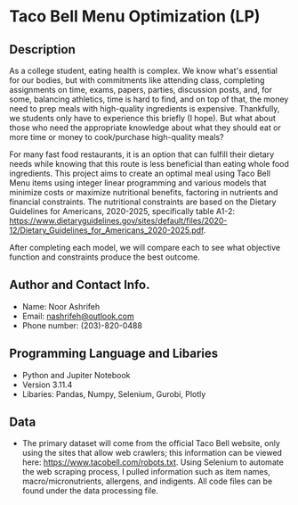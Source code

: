 # Taco Bell Menu Optimization (LP)

## Description 
As a college student, eating health is complex. We know what's essential for our bodies, but with commitments like attending class, completing assignments on time, exams, papers, parties, discussion posts, and, for some, balancing athletics, time is hard to find, and on top of that, the money need to prep meals with high-quality ingredients is expensive. Thankfully, we students only have to experience this briefly (I hope). But what about those who need the appropriate knowledge about what they should eat or more time or money to cook/purchase high-quality meals?

For many fast food restaurants, it is an option that can fulfill their dietary needs while knowing that this route is less beneficial than eating whole food ingredients. This project aims to create an optimal meal using Taco Bell Menu items using integer linear programming and various models that minimize costs or maximize nutritional benefits, factoring in nutrients and financial constraints. The nutritional constraints are based on the Dietary Guidelines for Americans, 2020-2025, specifically table A1-2: https://www.dietaryguidelines.gov/sites/default/files/2020-12/Dietary_Guidelines_for_Americans_2020-2025.pdf.

After completing each model, we will compare each to see what objective function and constraints produce the best outcome.


## Author and Contact Info.
- Name: Noor Ashrifeh
- Email: nashrifeh@outlook.com
- Phone number: (203)-820-0488

## Programming Language and Libaries
- Python and Jupiter Notebook
- Version 3.11.4
- Libaries: Pandas, Numpy, Selenium, Gurobi, Plotly

## Data
- The primary dataset will come from the official Taco Bell website, only using the sites that allow web crawlers; this information can be viewed here: https://www.tacobell.com/robots.txt. Using Selenium to automate the web scraping process, I pulled information such as item names, macro/micronutrients, allergens, and indigents. All code files can be found under the data processing file.